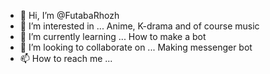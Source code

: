 - 👋 Hi, I’m @FutabaRhozh
- 👀 I’m interested in ... Anime, K-drama and of course music 
- 🌱 I’m currently learning ... How to make a bot
- 💞️ I’m looking to collaborate on ... Making messenger bot
- 📫 How to reach me ...

<!---
FutabaRhozh/FutabaRhozh is a ✨ special ✨ repository because its `README.md` (this file) appears on your GitHub profile.
You can click the Preview link to take a look at your changes.
--->
